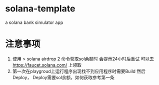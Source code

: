 # solana-template
a solana bank simulator app

# 注意事项

1. 使用 > solana airdrop 2 命令获取sol余额时 会提示24小时后重试 可以去 https://faucet.solana.com/ 上领取
2. 第一次在playgroud上运行程序出现找不到应用程序时需要Build 然后 Deploy， Deploy需要sol余额，如何获取参考第一条
